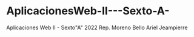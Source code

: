 # AplicacionesWeb-II---Sexto-A-
Aplicaciones Web II - Sexto"A" 2022 Rep. Moreno Bello Ariel Jeampierre
